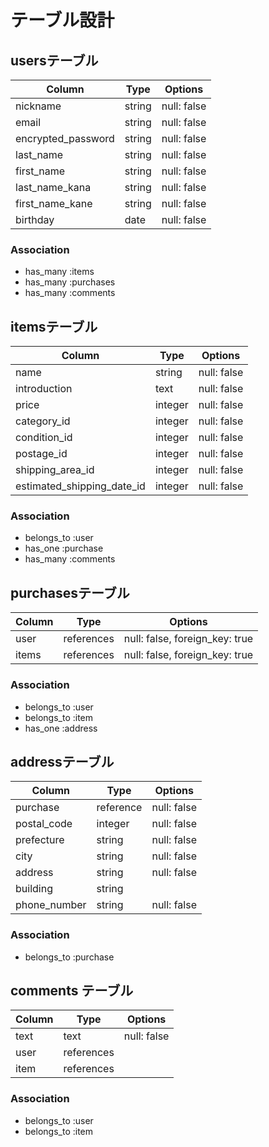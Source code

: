 # テーブル設計

## usersテーブル

|Column|Type|Options|
|------|----|-------|
| nickname           | string | null: false |
| email              | string | null: false |
| encrypted_password | string | null: false |
| last_name          | string | null: false |
| first_name         | string | null: false |
| last_name_kana     | string | null: false |
| first_name_kane    | string | null: false |
| birthday           | date   | null: false |

### Association

- has_many :items
- has_many :purchases
- has_many :comments


## itemsテーブル

|Column |Type |Options|
|------ |---- |-------|
| name                       | string  | null: false |
| introduction               | text    | null: false |
| price                      | integer | null: false |
| category_id                | integer | null: false |
| condition_id               | integer | null: false |
| postage_id                 | integer | null: false |
| shipping_area_id           | integer | null: false |
| estimated_shipping_date_id | integer | null: false |


### Association
- belongs_to :user
- has_one :purchase
- has_many :comments



## purchasesテーブル

|Column|Type|Options|
|------|----|-------|
| user  | references | null: false, foreign_key: true |
| items | references | null: false, foreign_key: true |

### Association
- belongs_to :user
- belongs_to :item
- has_one :address



## addressテーブル

|Column|Type|Options|
|------|----|-------|
| purchase     | reference | null: false |
| postal_code  | integer   | null: false |
| prefecture   | string    | null: false |
| city         | string    | null: false |
| address      | string    | null: false |
| building     | string    |
| phone_number | string    | null: false |


### Association
- belongs_to :purchase


## comments テーブル

| Column     | Type       | Options     |
| ------     | ---------- | ----------- |
| text       | text       | null: false |
| user       | references |
| item       | references | 

### Association

- belongs_to :user
- belongs_to :item